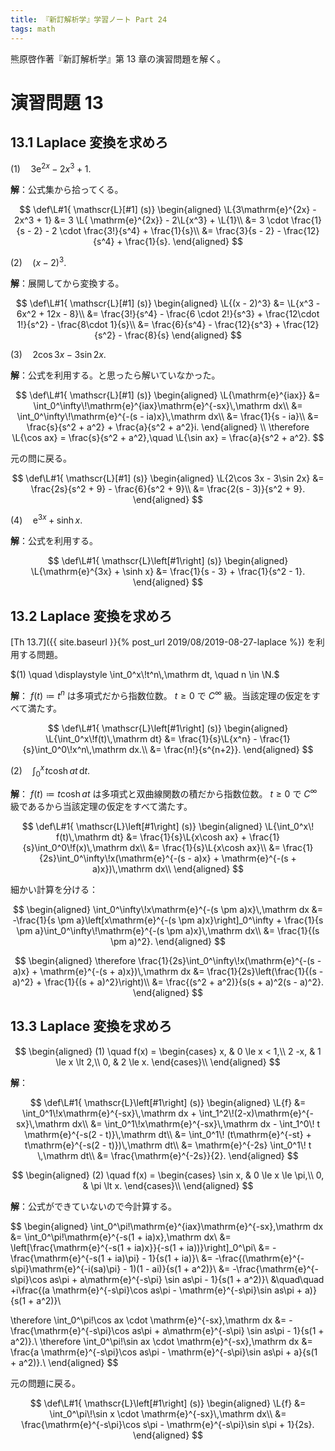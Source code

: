 ```yaml
---
title: 『新訂解析学』学習ノート Part 24
tags: math
---
```


熊原啓作著『新訂解析学』第 13 章の演習問題を解く。

# 演習問題 13

## 13.1 Laplace 変換を求めろ

$(1) \quad 3\mathrm{e}^{2x} - 2x^3 + 1.$

**解**：公式集から拾ってくる。

$$
\def\L#1{ \mathscr{L}[#1] (s)}
\begin{aligned}
\L{3\mathrm{e}^{2x} - 2x^3 + 1}
&= 3 \L{ \mathrm{e}^{2x}} - 2\L{x^3} + \L{1}\\
&= 3 \cdot \frac{1}{s - 2} - 2 \cdot \frac{3!}{s^4} + \frac{1}{s}\\
&= \frac{3}{s - 2} - \frac{12}{s^4} + \frac{1}{s}.
\end{aligned}
$$

$(2) \quad (x - 2)^3.$

**解**：展開してから変換する。

$$
\def\L#1{ \mathscr{L}[#1] (s)}
\begin{aligned}
    \L{(x - 2)^3} &= \L{x^3 - 6x^2 + 12x - 8}\\
    &= \frac{3!}{s^4} - \frac{6 \cdot 2!}{s^3} + \frac{12\cdot 1!}{s^2} - \frac{8\cdot 1}{s}\\
    &= \frac{6}{s^4} - \frac{12}{s^3} + \frac{12}{s^2} - \frac{8}{s}
\end{aligned}
$$

$(3) \quad 2\cos 3x - 3\sin 2x.$

**解**：公式を利用する。と思ったら解いていなかった。

$$
\def\L#1{ \mathscr{L}[#1] (s)}
\begin{aligned}
    \L{\mathrm{e}^{iax}} &= \int_0^\infty\!\mathrm{e}^{iax}\mathrm{e}^{-sx}\,\mathrm dx\\
    &= \int_0^\infty\!\mathrm{e}^{-(s - ia)x}\,\mathrm dx\\
    &= \frac{1}{s - ia}\\
    &= \frac{s}{s^2 + a^2} + \frac{a}{s^2 + a^2}i.
\end{aligned}
\\
\therefore \L{\cos ax} = \frac{s}{s^2 + a^2},\quad
\L{\sin ax} = \frac{a}{s^2 + a^2}.
$$

元の問に戻る。

$$
\def\L#1{ \mathscr{L}[#1] (s)}
\begin{aligned}
    \L{2\cos 3x - 3\sin 2x}
    &= \frac{2s}{s^2 + 9} - \frac{6}{s^2 + 9}\\
    &= \frac{2(s - 3)}{s^2 + 9}.
\end{aligned}
$$

$(4) \quad \mathrm{e}^{3x} + \sinh x.$

**解**：公式を利用する。

$$
\def\L#1{ \mathscr{L}\left[#1\right] (s)}
\begin{aligned}
    \L{\mathrm{e}^{3x} + \sinh x}
    &= \frac{1}{s - 3} + \frac{1}{s^2 - 1}.
\end{aligned}
$$

## 13.2 Laplace 変換を求めろ

[Th 13.7]({{ site.baseurl }}{% post_url 2019/08/2019-08-27-laplace %}) を利用する問題。

$(1) \quad \displaystyle \int_0^x\!t^n\,\mathrm dt, \quad n \in \N.$

**解**：
$f(t) \coloneqq t^n$ は多項式だから指数位数。
$t \ge 0$ で $C^\infty$ 級。当該定理の仮定をすべて満たす。

$$
\def\L#1{ \mathscr{L}\left[#1\right] (s)}
\begin{aligned}
\L{\int_0^x\!f(t)\,\mathrm dt}
&= \frac{1}{s}\L{x^n} - \frac{1}{s}\int_0^0\!x^n\,\mathrm dx.\\
&= \frac{n!}{s^{n+2}}.
\end{aligned}
$$

$(2) \quad \displaystyle \int_0^x\!t\cosh at\,\mathrm dt.$

**解**：
$f(t) \coloneqq t\cosh at$ は多項式と双曲線関数の積だから指数位数。
$t \ge 0$ で $C^\infty$ 級であるから当該定理の仮定をすべて満たす。

$$
\def\L#1{ \mathscr{L}\left[#1\right] (s)}
\begin{aligned}
    \L{\int_0^x\! f(t)\,\mathrm dt}
    &= \frac{1}{s}\L{x\cosh ax} + \frac{1}{s}\int_0^0\!f(x)\,\mathrm dx\\
    &= \frac{1}{s}\L{x\cosh ax}\\
    &= \frac{1}{2s}\int_0^\infty\!x(\mathrm{e}^{-(s - a)x} + \mathrm{e}^{-(s + a)x})\,\mathrm dx\\
\end{aligned}
$$

細かい計算を分ける：

$$
\begin{aligned}
\int_0^\infty\!x\mathrm{e}^{-(s \pm a)x}\,\mathrm dx
    &= -\frac{1}{s \pm a}\left[x\mathrm{e}^{-(s \pm a)x}\right]_0^\infty
    + \frac{1}{s \pm a}\int_0^\infty\!\mathrm{e}^{-(s \pm a)x}\,\mathrm dx\\
    &= \frac{1}{(s \pm a)^2}.
\end{aligned}
$$

$$
\begin{aligned}
    \therefore \frac{1}{2s}\int_0^\infty\!x(\mathrm{e}^{-(s - a)x} + \mathrm{e}^{-(s + a)x})\,\mathrm dx
    &= \frac{1}{2s}\left(\frac{1}{(s - a)^2} + \frac{1}{(s + a)^2}\right)\\
    &= \frac{(s^2 + a^2)}{s(s + a)^2(s - a)^2}.
\end{aligned}
$$

## 13.3 Laplace 変換を求めろ

$$
\begin{aligned}
(1) \quad f(x) = \begin{cases}
    x, & 0 \le x < 1,\\
    2 -x, & 1 \le x \lt 2,\\
    0, & 2 \le x.
\end{cases}\\
\end{aligned}
$$

**解**：

$$
\def\L#1{ \mathscr{L}\left[#1\right] (s)}
\begin{aligned}
    \L{f}
    &= \int_0^1\!x\mathrm{e}^{-sx}\,\mathrm dx
       + \int_1^2\!(2-x)\mathrm{e}^{-sx}\,\mathrm dx\\
    &= \int_0^1\!x\mathrm{e}^{-sx}\,\mathrm dx
       - \int_1^0\! t \mathrm{e}^{-s(2 - t)}\,\mathrm dt\\
    &= \int_0^1\! (t\mathrm{e}^{-st} + t\mathrm{e}^{-s(2 - t)})\,\mathrm dt\\
    &= \mathrm{e}^{-2s} \int_0^1\! t \,\mathrm dt\\
    &= \frac{\mathrm{e}^{-2s}}{2}.
\end{aligned}
$$

$$
\begin{aligned}
(2) \quad f(x) = \begin{cases}
    \sin x, & 0 \le x \le \pi,\\
    0, & \pi \lt x.
\end{cases}\\
\end{aligned}
$$

**解**：公式ができていないので今計算する。

$$
\begin{aligned}
    \int_0^\pi\!\mathrm{e}^{iax}\mathrm{e}^{-sx}\,\mathrm dx
    &= \int_0^\pi\!\mathrm{e}^{-s(1 + ia)x}\,\mathrm dx\\
    &= \left[\frac{\mathrm{e}^{-s(1 + ia)x}}{-s(1 + ia))}\right]_0^\pi\\
    &= -\frac{\mathrm{e}^{-s(1 + ia)\pi} - 1}{s(1 + ia)}\\
    &= -\frac{(\mathrm{e}^{-s\pi}\mathrm{e}^{-i(sa)\pi} - 1)(1 - ai)}{s(1 + a^2)}\\
    &= -\frac{\mathrm{e}^{-s\pi}\cos as\pi + a\mathrm{e}^{-s\pi} \sin as\pi - 1}{s(1 + a^2)}\\
    &\quad\quad +i\frac{(a \mathrm{e}^{-s\pi}\cos as\pi - \mathrm{e}^{-s\pi}\sin as\pi + a)}{s(1 + a^2)}\\

\therefore \int_0^\pi\!\cos ax \cdot \mathrm{e}^{-sx}\,\mathrm dx
    &= -\frac{\mathrm{e}^{-s\pi}\cos as\pi + a\mathrm{e}^{-s\pi} \sin as\pi - 1}{s(1 + a^2)}.\\
\therefore \int_0^\pi\!\sin ax \cdot \mathrm{e}^{-sx}\,\mathrm dx
    &= \frac{a \mathrm{e}^{-s\pi}\cos as\pi - \mathrm{e}^{-s\pi}\sin as\pi + a}{s(1 + a^2)}.\\
\end{aligned}
$$

元の問題に戻る。

$$
\def\L#1{ \mathscr{L}\left[#1\right] (s)}
\begin{aligned}
\L{f} &= \int_0^\pi\!\sin x \cdot \mathrm{e}^{-sx}\,\mathrm dx\\
&= \frac{\mathrm{e}^{-s\pi}\cos s\pi - \mathrm{e}^{-s\pi}\sin s\pi + 1}{2s}.
\end{aligned}
$$
